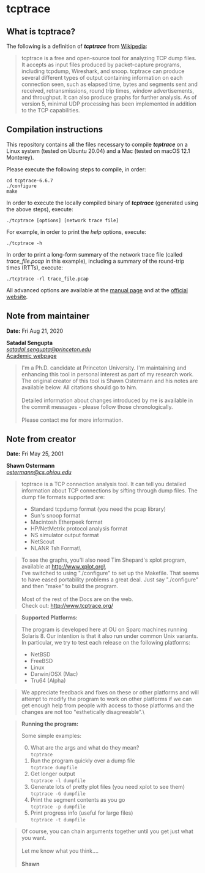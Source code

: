 # tcptrace

## What is tcptrace?

The following is a definition of ***tcptrace*** from [Wikipedia](https://en.wikipedia.org/wiki/Tcptrace):

> tcptrace is a free and open-source tool for analyzing TCP dump files. It accepts as input files produced by packet-capture programs, including tcpdump, Wireshark, and snoop. tcptrace can produce several different types of output containing information on each connection seen, such as elapsed time, bytes and segments sent and received, retransmissions, round trip times, window advertisements, and throughput. It can also produce graphs for further analysis. As of version 5, minimal UDP processing has been implemented in addition to the TCP capabilities.

## Compilation instructions

This repository contains all the files necessary to compile ***tcptrace*** on a Linux system (tested on Ubuntu 20.04) and a Mac (tested on macOS 12.1 Monterey).

Please execute the following steps to compile, in order:

```
cd tcptrace-6.6.7
./configure
make
```

In order to execute the locally compiled binary of ***tcptrace*** (generated using the above steps), execute:
```
./tcptrace [options] [network trace file]
```

For example, in order to print the *help* options, execute:
```
./tcptrace -h
```

In order to print a long-form summary of the network trace file (called *trace_file.pcap* in this example), including a summary of the round-trip times (RTTs), execute:
```
./tcptrace -rl trace_file.pcap
```

All advanced options are available at the [manual page](https://linux.die.net/man/1/tcptrace) and at the [official website](www.tcptrace.org).


## Note from maintainer

**Date:** Fri Aug 21, 2020

**Satadal Sengupta**\
*satadal.sengupta@princeton.edu*\
[Academic webpage](https://satadalsengupta.github.io/)

> I'm a Ph.D. candidate at Princeton University. I'm maintaining 
and enhancing this tool in personal interest as part of my research 
work. The original creator of this tool is Shawn Ostermann and his 
notes are available below. All citations should go to him.\
\
Detailed information about changes introduced by me is available in 
the commit messages - please follow those chronologically.\
\
Please contact me for more information.

## Note from creator

**Date:** Fri May 25, 2001

**Shawn Ostermann**\
*ostermann@cs.ohiou.edu*

> tcptrace is a TCP connection analysis tool.  It can tell you detailed
information about TCP connections by sifting through dump files.  The
dump file formats supported are:
>   - Standard tcpdump format (you need the pcap library)
>   - Sun's snoop format
>   - Macintosh Etherpeek format
>   - HP/NetMetrix protocol analysis format
>   - NS simulator output format
>   - NetScout
>   - NLANR Tsh Format\

> To see the graphs, you'll also need Tim Shepard's xplot program,
available at http://www.xplot.org\
\
I've switched to using "./configure" to set up the Makefile.  That
seems to have eased portability problems a great deal.  Just say
"./configure" and then "make" to build the program.\
\
Most of the rest of the Docs are on the web.\
Check out: http://www.tcptrace.org/


> **Supported Platforms:**
>
> The program is developed here at OU on Sparc machines running Solaris 8. Our intention is that it also run under common Unix variants.  In
particular, we try to test each release on the following platforms:
>  - NetBSD	
>  - FreeBSD	
>  - Linux		
>  - Darwin/OSX (Mac)
>  - Tru64 (Alpha)

> We appreciate feedback and fixes on these or other platforms and will
attempt to modify the program to work on other platforms if we can get
enough help from people with access to those platforms and the changes
are not too "esthetically disagreeable".\


> **Running the program:**
> 
> Some simple examples:
>
> 0) What are the args and what do they mean?\
     ``` tcptrace ``` 
> 1) Run the program quickly over a dump file\
     ``` tcptrace dumpfile ```
> 2) Get longer output\
     ``` tcptrace -l dumpfile ```
> 3) Generate lots of pretty plot files (you need xplot to see them)\
     ``` tcptrace -G dumpfile ```
> 4) Print the segment contents as you go\
     ``` tcptrace -p dumpfile ```
> 5) Print progress info (useful for large files)\
     ``` tcptrace -t dumpfile ```

> Of course, you can chain arguments together until you get just what
you want.\
\
Let me know what you think....\
\
**Shawn**
